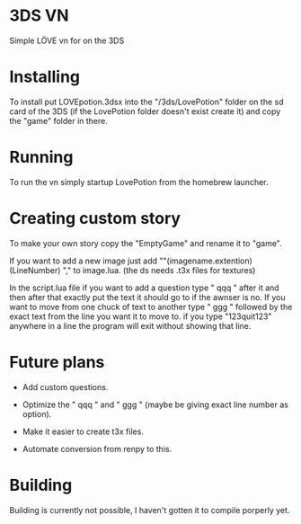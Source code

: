 # 3DS VN
 Simple LÖVE vn for on the 3DS


# Installing
To install put LOVEpotion.3dsx into the "/3ds/LovePotion" folder on the sd card of the 3DS (if the LovePotion folder doesn't exist create it) and copy the "game" folder in there.


# Running
To run the vn simply startup LovePotion from the homebrew launcher.


# Creating custom story

To make your own story copy the "EmptyGame" and rename it to "game". 

If you want to add a new image just add ""(imagename.extention) (LineNumber) "," to image.lua. (the ds needs .t3x files for textures)

In the script.lua file if you want to add a question type " qqq " after it and then after that exactly put the text it should go to if the awnser is no. If you want to move from one chuck of text to another type " ggg " followed by the exact text from the line you want it to move to. if you type "123quit123" anywhere in a line the program will exit without showing that line.


# Future plans

- Add custom questions.

- Optimize the " qqq " and " ggg " (maybe be giving exact line number as option).

- Make it easier to create t3x files.

- Automate conversion from renpy to this.


# Building
Building is currently not possible, I haven't gotten it to compile porperly yet.